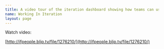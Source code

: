 ```yaml
---
title: A video tour of the iteration dashboard showing how teams can use Agilito to coordinate, review and communicate the status of their work.
name: Working In Iteration
layout: page
---
```

Watch video:

[http://ifpeople.blip.tv/file/1276210/](http://ifpeople.blip.tv/file/1276210/)



